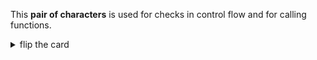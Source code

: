 This **pair of characters** is used for checks in control flow and for calling
functions.

<details>
<summary>flip the card</summary>
<br>

# `( )`

- _singular_: parenthesis
- _plural_: parentheses
- `(`: _opening_ parenthesis
- `)`: _closing_ parenthesis

```js
'use strict';

// --- control flow checks ---

if (false) {
} else if (false) {
}

while (false) {}

for (let nothing of '') {
}
```

```js
'use strict';

// --- function calls ---

alert('an alert');
prompt('a prompt');
confirm('a confirm');

console.log('a console log');

let name = 'Timlin';
let bigName = name.toUpperCase();
console.log(bigName);
```

</details>
